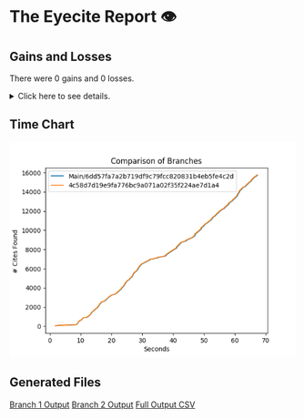 # The Eyecite Report :eye:



Gains and Losses
---------
There were 0 gains and 0 losses.

<details>
<summary>Click here to see details.</summary>

|     id     |  Gain  |  Loss  |
| ---------- | ------ | ------ |


</details>



Time Chart
---------

![image](https://raw.githubusercontent.com/freelawproject/eyecite/artifacts/225/results/chart.png)


Generated Files
---------

[Branch 1 Output](https://raw.githubusercontent.com/freelawproject/eyecite/artifacts/225/results/6dd57fa7a2b719df9c79fcc820831b4eb5fe4c2d.json)
[Branch 2 Output](https://raw.githubusercontent.com/freelawproject/eyecite/artifacts/225/results/4c58d7d19e9fa776bc9a071a02f35f224ae7d1a4.json)
[Full Output CSV ](https://raw.githubusercontent.com/freelawproject/eyecite/artifacts/225/results/output.csv)
